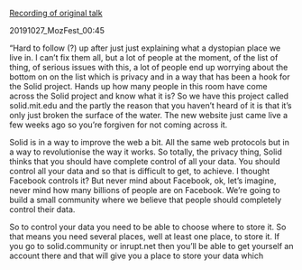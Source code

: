[Recording of original talk](https://www.youtube.com/watch?v=elfSzMATcB4)

20191027_MozFest_00:45 

“Hard to follow (?) up after just just explaining what a dystopian place we live in. I can’t fix them all, but a lot of people at the moment, of the list of thing, of serious issues with this, a lot of people end up worrying about the bottom on on the list which is privacy and in a way that has been a hook for the Solid project. Hands up how many people in this room have come across the Solid project and know what it is? So we have this project called solid.mit.edu and the partly the reason that you haven’t heard of it is that it’s only just broken the surface of the water. The new website just came live a few weeks ago so you’re forgiven for not coming across it. 

Solid is in a way to improve the web a bit. All the same web protocols but in a way to revolutionise the way it works. So totally, the privacy thing, Solid thinks that you should have complete control of all your data. You should control all your data and so that is difficult to get, to achieve. I thought Facebook controls it? But never mind about Facebook, ok, let’s imagine, never mind how many billions of people are on Facebook. We’re going to build a small community where we believe that people should completely control their data. 

So to control your data you need to be able to choose where to store it. So that means you need several places, well at least one place, to store it. If you go to solid.community or inrupt.net then you’ll be able to get yourself an account there and that will give you a place to store your data which 
